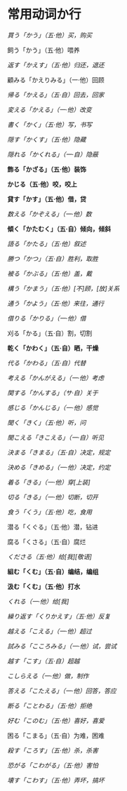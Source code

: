 # 常用动词か行

*買う「かう」（五·他）买，购买*

飼う「かう」（五·他）喂养

*返す「かえす」（五·他）归还，退还*

顧みる「かえりみる」（一·他）回顾

*帰る「かえる」（五·自）回去，回家*

*変える「かえる」（一·他）改变*

*書く「かく」（五·他）写，书写*

*隠す「かくす」（五·他）隐藏*

*隠れる「かくれる」（一·自）隐蔽*

**飾る「かざる」（五·他）装饰**

**かじる（五·他）咬，咬上**

**貸す「かす」（五·他）借，贷**

*数える「かぞえる」（一·他）数*

**傾く「かたむく」（五·自）倾向，倾斜**

*語る「かたる」（五·他）叙述*

*勝つ「かつ」（五·自）胜利，取胜*

*被る「かぶる」（五·他）盖，戴*

*構う「かまう」（五·他）[不]顾，[放]关系*

*通う「かよう」（五·他）来往，通行*

*借りる「かりる」（一·他）借*

刈る「かる」（五·自）割，切割

**乾く「かわく」（五·自）晒，干燥**

*代る「かわる」（五·自）代替*

*考える「かんがえる」（一·他）考虑*

*関する「かんする」（サ·自）关于*

*感じる「かんじる」（一·他）感觉*

*聞く「きく」（五·他）听，问*

*聞こえる「きこえる」（一·自）听见*

*決まる「きまる」（五·自）决定，规定*

*決める「きめる」（一·他）决定，约定*

*着る「きる」（一·他）穿[上装]*

*切る「きる」（一·他）切断，切开*

*食う「くう」（五·他）吃，食用*

潜る「くぐる」（五·他）潜，钻进

腐る「くさる」（五·自）腐烂

*くださる（五·他）给[我][敬语]*

**組む「くむ」（五·自）编结，编组**

**汲む「くむ」（五·他）打水**

*くれる（一·他）给[我]*

*繰り返す「くりかえす」（五·他）反复*

*越える「こえる」（一·他）超过*

*試みる「こころみる」（一·他）试，尝试*

*越す「こす」（五·自）超越*

*こしらえる（一·他）做，制作*

*答える「こたえる」（一·他）回答，答应*

*断る「ことわる」（五·他）拒绝*

*好む「このむ」（五·他）喜好，喜爱*

困る「こまる」（五·自）为难，困难

*殺す「ころす」（五·他）杀，杀害*

*恐がる「こわがる」（五·他）害怕*

*壊す「こわす」（五·他）弄坏，搞坏*